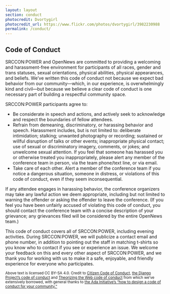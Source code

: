 ```yaml
---
layout: layout
section: conduct
photocredit: Dvortygirl
photocredit_url: https://www.flickr.com/photos/dvortygirl/3982230988
permalink: /conduct/
---
```


## Code of Conduct

SRCCON:POWER and OpenNews are committed to providing a welcoming and harassment-free environment for participants of all races, gender and trans statuses, sexual orientations, physical abilities, physical appearances, and beliefs. We’ve written this code of conduct not because we expect bad behavior from our community—which, in our experience, is overwhelmingly kind and civil—but because we believe a clear code of conduct is one necessary part of building a respectful community space.

SRCCON:POWER participants agree to:

* Be considerate in speech and actions, and actively seek to acknowledge and respect the boundaries of fellow attendees.
* Refrain from demeaning, discriminatory, or harassing behavior and speech. Harassment includes, but is not limited to: deliberate intimidation; stalking; unwanted photography or recording; sustained or willful disruption of talks or other events; inappropriate physical contact; use of sexual or discriminatory imagery, comments, or jokes; and unwelcome sexual attention. If you feel that someone has harassed you or otherwise treated you inappropriately, please alert any member of the conference team in person, via the team phone/text line, or via email.
* Take care of each other. Alert a member of the conference team if you notice a dangerous situation, someone in distress, or violations of this code of conduct, even if they seem inconsequential.

If any attendee engages in harassing behavior, the conference organizers may take any lawful action we deem appropriate, including but not limited to warning the offender or asking the offender to leave the conference. (If you feel you have been unfairly accused of violating this code of conduct, you should contact the conference team with a concise description of your grievance; any grievances filed will be considered by the entire OpenNews team.)

This code of conduct covers all of SRCCON:POWER, including evening activities. During SRCCON:POWER, we will publicize a contact email and phone number, in addition to pointing out the staff in matching t-shirts so you know who to contact if you see or experience an issue.
We welcome your feedback on this and every other aspect of SRCCON:POWER, and we thank you for working with us to make it a safe, enjoyable, and friendly experience for everyone who participates.

<small>Above text is licensed CC BY-SA 4.0. Credit to <a href="http://citizencodeofconduct.org/">Citizen Code of Conduct</a>, <a href="https://www.djangoproject.com/conduct/">the Django Project’s code of conduct</a> and <a href="http://theorizingtheweb.tumblr.com/post/79357700249/anti-harassment-statement">Theorizing the Web code of conduct</a> from which we’ve extensively borrowed, with general thanks to <a href="https://adainitiative.org/2014/02/howto-design-a-code-of-conduct-for-your-community/">the Ada Initiative’s &ldquo;how to design a code of conduct for your community.&rdquo;</a></small>